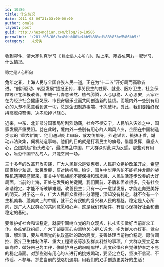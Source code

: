```yaml
---
id: 10586
title: 什么情况
date: 2011-03-06T21:33:00+00:00
author: omale
layout: post
guid: http://hezongjian.com/blog/?p=10586
permalink: '/2011/03/06/%e4%bb%80%e4%b9%88%e6%83%85%e5%86%b5/'
category:   未分类
---
```

<meta charset="utf-8" />
收到邮件，请大家认真学习《
<span class="Apple-style-span" style="border-collapse: collapse; color: rgb(32, 32, 32); font-family: 'Droid Sans', arial, sans-serif; font-size: 13px; ">稳定是人心所向</span>》。贴上来，跟各位网友一起学习。什么情况。

<meta charset="utf-8" />


<span class="Apple-style-span" style="border-collapse: collapse; color: rgb(32, 32, 32); font-family: 'Droid Sans', arial, sans-serif; font-size: 13px; ">稳定是人心所向</p> 

<p>
     兔年之春，上海人民与全国各族人民一道，正在为&ldquo;十二五&rdquo;<wbr>开好局而高歌奋进。&ldquo;创新驱动、转型发展&rdquo;捷报正传，<wbr>事关民生的住房、就业、医疗卫生、社会保障等正在积极改善。<wbr>申城一片春意盎然、热气腾腾，人心思稳、人心思安，<wbr>大家正在为经济社会健康发展、市民安居乐业而共同创造新的佳绩。<wbr>而境内外一些别有用心的人却不愿意看到这一切，<wbr>总是企图制造事端、干扰破坏。对此，我们要始终保持高度的警惕，<wbr>决不能掉以轻心。
</p>

<p>
     近来，中东、北非部分国家局势剧烈动荡，社会不得安宁，<wbr>人民陷入灾难之中，国家发展严重受阻。就在此时，<wbr>境内外一些别有用心的人煽风点火，企图在中国制造类似的 &ldquo;重大新闻&rdquo;。他们通过网上串联、散发传单等，捏造谣言，<wbr>挑拨矛盾，煽动非法聚集，伺机制造事端。<wbr>他们的目的就是打着民主的旗号，借题发挥，蛊惑人心，企图挑起&ldquo;<wbr>街头政治&rdquo;，最终搞乱中国。广大群众对此深为反感。<wbr>那些别有用心，唯恐中国不乱的人，只能空闹一场。
</p>

<p>
     三十多年的改革开放实践，广大人民群众是受惠者，<wbr>人民群众拥护改革开放，希望国家稳定和谐、繁荣发展，<wbr>反对瞎折腾。稳定，<wbr>事关中华民族能不能抓住发展的战略机遇期强盛起来，<wbr>事关中华民族能不能保持和谐发展、人民生活逐步改善的大好局面。<wbr>当前的上海，正处在发展的关键期，我们面前，矛盾和困难很多，<wbr>只有社会和谐稳定，才能不断破解难题，改善民生；<wbr>只有一心一意谋发展，才能走向更美好的明天。对于这一点，<wbr>广大人民群众看得十分清楚，深知没有稳定，<wbr>就不会有一个生机勃勃、蓬勃向上的中国，<wbr>就不会有民族的复兴和人民的福祉。稳定是人心所向，<wbr>是广大人民群众的共同意愿和心声，这是我们有条件、<wbr>有信心保持好社会和谐稳定的基础。
</p>

<p>
     要维护好社会和谐稳定，就要牢固树立党的群众观点，<wbr>扎扎实实做好当前群众工作。各级党政组织、<wbr>广大干部要真心实意地关心群众诉求，多为群众办好事、做实事、<wbr>解难事，要从巩固党的执政基础的政治高度，<wbr>妥善处理当前物价稳定、房价调控、医疗卫生体制改革、<wbr>重大工程建设等涉及群众利益的事项。广大群众要立足本职岗位，<wbr>做好自己的工作，像爱护自己的眼睛那样，<wbr>高度珍惜和自觉维护来之不易的稳定局面。<wbr>对那些别有用心的人进行的挑拨煽动，要坚定立场，坚决不信谣、<wbr>不传谣、不参与，抓住当前的战略机遇期，<wbr>用我们的双手创造更美好的生活！<br /> </wbr></wbr></wbr></wbr></wbr></wbr></wbr></wbr></wbr></wbr></wbr></wbr></wbr></wbr></wbr></wbr></wbr></wbr></wbr></wbr></wbr></wbr></wbr></wbr></wbr></wbr></wbr></wbr></wbr></wbr></wbr></wbr></wbr></wbr></wbr></span>
</p>